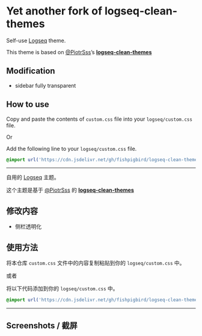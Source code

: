 # Yet another fork of logseq-clean-themes

Self-use [Logseq](https://logseq.com/) theme.

This theme is based on [@PiotrSss](https://github.com/PiotrSss)’s **[logseq-clean-themes](https://github.com/PiotrSss/logseq-clean-themes)** 

## Modification

- sidebar fully transparent

## How to use

Copy and paste the contents of `custom.css` file into your `logseq/custom.css` file.

Or

Add the following line to your `logseq/custom.css` file.

```css
@import url('https://cdn.jsdelivr.net/gh/fishpigbird/logseq-clean-themes@main/bg.css');
```

---

自用的 [Logseq](https://logseq.com/) 主题。

这个主题是基于 [@PiotrSss](https://github.com/PiotrSss) 的 **[logseq-clean-themes](https://github.com/PiotrSss/logseq-clean-themes)**

## 修改内容

- 侧栏透明化

## 使用方法

将本仓库 `custom.css` 文件中的内容复制粘贴到你的 `logseq/custom.css` 中。

或者

将以下代码添加到你的 `logseq/custom.css` 中。

```css
@import url('https://cdn.jsdelivr.net/gh/fishpigbird/logseq-clean-themes@main/bg.css');
```

---

## Screenshots / 截屏
